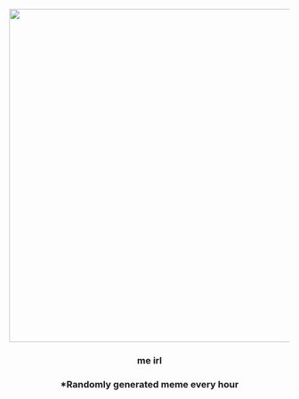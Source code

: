 <p align="center">
        <img src="https://i.redd.it/8i4revj5chx81.jpg" width="600" height="600">
        </p>
        <h3 align="center">me irl</h3>
        <h3 align="center">*Randomly generated meme every hour</h3>
    